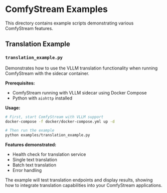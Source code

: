 # ComfyStream Examples

This directory contains example scripts demonstrating various ComfyStream features.

## Translation Example

### `translation_example.py`

Demonstrates how to use the VLLM translation functionality when running ComfyStream with the sidecar container.

**Prerequisites:**
- ComfyStream running with VLLM sidecar using Docker Compose
- Python with `aiohttp` installed

**Usage:**
```bash
# First, start ComfyStream with VLLM support
docker-compose -f docker/docker-compose.yml up -d

# Then run the example
python examples/translation_example.py
```

**Features demonstrated:**
- Health check for translation service
- Single text translation
- Batch text translation
- Error handling

The example will test translation endpoints and display results, showing how to integrate translation capabilities into your ComfyStream applications.